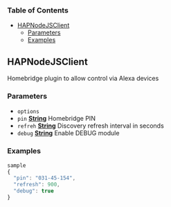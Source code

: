 <!-- Generated by documentation.js. Update this documentation by updating the source code. -->

### Table of Contents

-   [HAPNodeJSClient][1]
    -   [Parameters][2]
    -   [Examples][3]

## HAPNodeJSClient

Homebridge plugin to allow control via Alexa devices

### Parameters

-   `options`  
-   `pin` **[String][4]** Homebridge PIN
-   `refreh` **[String][4]** Discovery refresh interval in seconds
-   `debug` **[String][4]** Enable DEBUG module

### Examples

```javascript
sample
{
  "pin": "031-45-154",
  "refresh": 900,
  "debug": true
}
```

[1]: #hapnodejsclient

[2]: #parameters

[3]: #examples

[4]: https://developer.mozilla.org/docs/Web/JavaScript/Reference/Global_Objects/String
